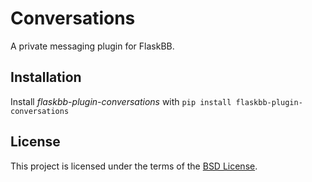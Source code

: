 Conversations
=============


A private messaging plugin for FlaskBB.


Installation
------------

Install *flaskbb-plugin-conversations* with
``pip install flaskbb-plugin-conversations``


License
-------
This project is licensed under the terms of the [BSD License](/LICENSE).
